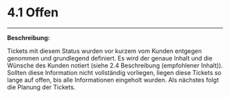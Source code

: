 # 4.1 Offen

---

**Beschreibung:**

Tickets mit diesem Status wurden vor kurzem vom Kunden entgegen genommen und grundlegend definiert. Es wird der genaue Inhalt und die Wünsche des Kunden notiert \(siehe 2.4 Beschreibung \(empfohlener Inhalt\)\). Sollten diese Information nicht vollständig vorliegen, liegen diese Tickets so lange auf offen, bis alle Informationen eingeholt wurden. Als nächstes folgt die Planung der Tickets.

